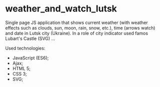 # weather_and_watch_lutsk
Single page JS application that  shows current weather (with weather effects such as clouds, sun, moon, rain, snow, etc.), time (arrows watch) and date in Lutsk city (Ukraine). In a role of city indicator used famos Lubart's Castle (SVG) ...

Used technologies:
- JavaScript (ES6);
- Ajax;
- HTML 5;
- CSS 3;
- SVG;
